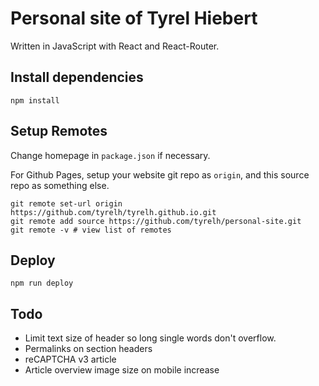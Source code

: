# Personal site of Tyrel Hiebert
Written in JavaScript with React and React-Router.

## Install dependencies
```shell script
npm install
```

## Setup Remotes
Change homepage in `package.json` if necessary.

For Github Pages, setup your website git repo as `origin`, and this source repo as something else.
```shell script
git remote set-url origin https://github.com/tyrelh/tyrelh.github.io.git
git remote add source https://github.com/tyrelh/personal-site.git
git remote -v # view list of remotes
```

## Deploy
```shell script
npm run deploy
```

## Todo
* Limit text size of header so long single words don't overflow.
* Permalinks on section headers
* reCAPTCHA v3 article
* Article overview image size on mobile increase
